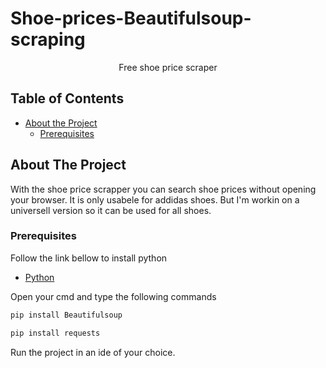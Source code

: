 # Shoe-prices-Beautifulsoup-scraping

  <p align="center">
    Free shoe price scraper
  


<!-- TABLE OF CONTENTS -->
## Table of Contents

* [About the Project](#about-the-project)
  * [Prerequisites](#prerequisites)



<!-- ABOUT THE PROJECT -->
## About The Project
With the shoe price scrapper you can search shoe prices without opening your browser.
It is only usabele for addidas shoes. But I'm workin on a universell version so it can be used for all shoes.

### Prerequisites
Follow the link bellow to install python
* [Python](https://www.python.org/downloads/)


Open your cmd and type the following commands

```sh
pip install Beautifulsoup

```

```sh
pip install requests
```
Run the project in an ide of your choice.






